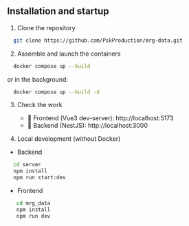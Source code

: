 ## Installation and startup

1. Clone the repository

```sh
  git clone https://github.com/PskProduction/mrg-data.git
```

2. Assemble and launch the containers

```sh
  docker compose up --build
```

or in the background:

```sh
  docker compose up --build -d
```

3. Check the work
    - 🔗 Frontend (Vue3 dev-server):
      http://localhost:5173
    - 🔗 Backend (NestJS):
      http://localhost:3000

4. Local development (without Docker)

- Backend

```sh
  cd server
  npm install
  npm run start:dev
```

- Frontend

```sh
   cd mrg_data
   npm install
   npm run dev
```
